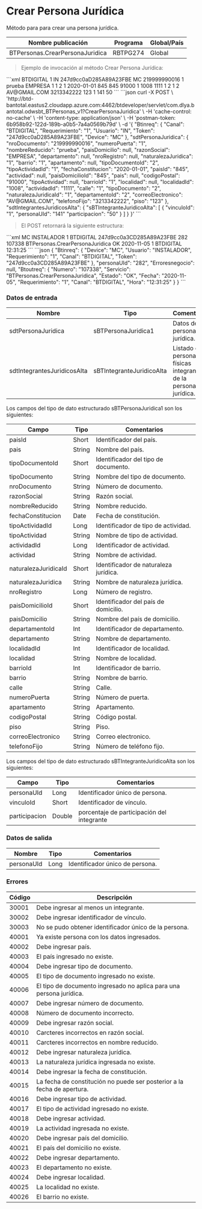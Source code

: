 # Crear Persona Jurídica 

Método para para crear una persona jurídica. 

Nombre publicación | Programa | Global/País 
--------- | ----------- | ----------- 
BTPersonas.CrearPersonaJuridica | RBTPG274 | Global 

> Ejemplo de invocación al método Crear Persona Jurídica: 

<code-group> 
<code-block title="XML" active> 
```xml 
<soapenv:Envelope xmlns:soapenv="http://schemas.xmlsoap.org/soap/envelope/" xmlns:bts="http://uy.com.dlya.bantotal/BTSOA/"> 
   <soapenv:Header/> 
   <soapenv:Body> 
      <bts:BTPersonas.CrearPersonaJuridica> 
         <bts:Btinreq> 
            <bts:Canal>BTDIGITAL</bts:Canal> 
            <bts:Requerimiento>1</bts:Requerimiento> 
            <bts:Usuario>IN</bts:Usuario> 
            <bts:Token>247d9cc0aD285A89A23FBE</bts:Token> 
            <bts:Device>MC</bts:Device> 
         </bts:Btinreq> 
         <bts:sdtPersonaJuridica> 
            <bts:nroDocumento>219999990016</bts:nroDocumento> 
            <bts:numeroPuerta>1</bts:numeroPuerta> 
            <bts:nombreReducido>prueba</bts:nombreReducido> 
            <bts:paisDomicilio></bts:paisDomicilio> 
            <bts:razonSocial>EMPRESA</bts:razonSocial> 
            <bts:departamento></bts:departamento> 
            <bts:nroRegistro></bts:nroRegistro> 
            <bts:naturalezaJuridica>1</bts:naturalezaJuridica> 
            <bts:barrio>1</bts:barrio> 
            <bts:apartamento></bts:apartamento> 
            <bts:tipoDocumentoId>2</bts:tipoDocumentoId> 
            <bts:tipoActividadId>1</bts:tipoActividadId> 
            <bts:fechaConstitucion>2020-01-01</bts:fechaConstitucion> 
            <bts:paisId>845</bts:paisId> 
            <bts:actividad></bts:actividad> 
            <bts:paisDomicilioId>845</bts:paisDomicilioId> 
            <bts:pais></bts:pais> 
            <bts:codigoPostal>91000</bts:codigoPostal> 
            <bts:tipoActividad></bts:tipoActividad> 
            <bts:barrioId>1</bts:barrioId> 
            <bts:localidad></bts:localidad> 
            <bts:localidadId>1008</bts:localidadId> 
            <bts:actividadId>1111</bts:actividadId> 
            <bts:calle>1</bts:calle> 
            <bts:tipoDocumento>2</bts:tipoDocumento> 
            <bts:naturalezaJuridicaId>1</bts:naturalezaJuridicaId> 
            <bts:departamentoId>2</bts:departamentoId> 
            <bts:correoElectronico>AV@GMAIL.COM</bts:correoElectronico> 
            <bts:telefonoFijo>3213342222</bts:telefonoFijo> 
            <bts:piso>123</bts:piso> 
         </bts:sdtPersonaJuridica> 
         <bts:sdtIntegrantesJuridicosAlta> 
            <bts:sBTIntegranteJuridicoAlta> 
               <bts:vinculoId>1</bts:vinculoId> 
               <bts:personaUId>141</bts:personaUId> 
               <bts:participacion>50</bts:participacion> 
            </bts:sBTIntegranteJuridicoAlta> 
         </bts:sdtIntegrantesJuridicosAlta> 
      </bts:BTPersonas.CrearPersonaJuridica> 
   </soapenv:Body> 
</soapenv:Envelope> 
``` 
</code-block> 

<code-block title="JSON"> 
```json 
curl -X POST \ 
  'http://btd-bantotal.eastus2.cloudapp.azure.com:4462/btdeveloper/servlet/com.dlya.bantotal.odwsbt_BTPersonas_v1?CrearPersonaJuridica' \ 
  -H 'cache-control: no-cache' \ 
  -H 'content-type: application/json' \ 
  -H 'postman-token: 6b958b92-122d-189b-a0b5-7a4a0569b79d' \ 
  -d '{ 
   "Btinreq": { 
   "Canal": "BTDIGITAL", 
   "Requerimiento": "1", 
   "Usuario": "IN", 
   "Token": "247d9cc0aD285A89A23FBE", 
   "Device": "MC" 
   }, 
   "sdtPersonaJuridica": { 
	   "nroDocumento": "219999990016", 
	   "numeroPuerta": "1", 
	   "nombreReducido": "prueba", 
	   "paisDomicilio": null, 
	   "razonSocial": "EMPRESA", 
	   "departamento": null, 
	   "nroRegistro": null, 
	   "naturalezaJuridica": "1", 
	   "barrio": "1", 
	   "apartamento": null, 
	   "tipoDocumentoId": "2", 
	   "tipoActividadId": "1", 
	   "fechaConstitucion": "2020-01-01", 
	   "paisId": "845", 
	   "actividad": null, 
	   "paisDomicilioId": "845", 
	   "pais": null, 
	   "codigoPostal": "91000", 
	   "tipoActividad": null, 
	   "barrioId": "1", 
	   "localidad": null, 
	   "localidadId": "1008", 
	   "actividadId": "1111", 
	   "calle": "1", 
	   "tipoDocumento": "2", 
	   "naturalezaJuridicaId": "1", 
	   "departamentoId": "2", 
      "correoElectronico": "AV@GMAIL.COM", 
      "telefonoFijo": "3213342222", 
      "piso": "123" 
   }, 
   "sdtIntegrantesJuridicosAlta": { 
	   "sBTIntegranteJuridicoAlta": [ 
		  { 
			 "vinculoId": "1", 
			 "personaUId": "141" 
			 "participacion": "50" 
			 } 
	   ] 
	} 
}' 
``` 
</code-block> 
</code-group> 

> El POST retornará la siguiente estructura: 

<code-group> 
<code-block title="XML" active> 
```xml 
<SOAP-ENV:Envelope xmlns:SOAP-ENV="http://schemas.xmlsoap.org/soap/envelope/" xmlns:xsd="http://www.w3.org/2001/XMLSchema" xmlns:SOAP-ENC="http://schemas.xmlsoap.org/soap/encoding/" xmlns:xsi="http://www.w3.org/2001/XMLSchema-instance"> 
   <SOAP-ENV:Body> 
      <BTPersonas.CrearPersonaJuridicaResponse xmlns="http://uy.com.dlya.bantotal/BTSOA/"> 
         <Btinreq> 
            <Device>MC</Device> 
            <Usuario>INSTALADOR</Usuario> 
            <Requerimiento>1</Requerimiento> 
            <Canal>BTDIGITAL</Canal> 
            <Token>247d9cc0a3CD285A89A23FBE</Token> 
         </Btinreq> 
         <personaUId>282</personaUId> 
         <Erroresnegocio></Erroresnegocio> 
         <Btoutreq> 
            <Numero>107338</Numero> 
            <Servicio>BTPersonas.CrearPersonaJuridica</Servicio> 
            <Estado>OK</Estado> 
            <Fecha>2020-11-05</Fecha> 
            <Requerimiento>1</Requerimiento> 
            <Canal>BTDIGITAL</Canal> 
            <Hora>12:31:25</Hora> 
         </Btoutreq> 
      </BTPersonas.CrearPersonaJuridicaResponse> 
   </SOAP-ENV:Body> 
</SOAP-ENV:Envelope> 
``` 
</code-block> 

<code-block title="JSON"> 
```json 
 { 
	 "Btinreq": { 
		"Device": "MC", 
		"Usuario": "INSTALADOR", 
		"Requerimiento": "1", 
		"Canal": "BTDIGITAL", 
		"Token": "247d9cc0a3CD285A89A23FBE" 
	 }, 
	 "personaUId": "282", 
	 "Erroresnegocio": null, 
	 "Btoutreq": { 
		"Numero": "107338", 
		"Servicio": "BTPersonas.CrearPersonaJuridica", 
		"Estado": "OK", 
		"Fecha": "2020-11-05", 
		"Requerimiento": "1", 
		"Canal": "BTDIGITAL", 
		"Hora": "12:31:25" 
	 } 
 } 
``` 
</code-block> 
</code-group> 

### Datos de entrada 

Nombre | Tipo | Comentarios 
--------- | ----------- | ----------- 
sdtPersonaJuridica | sBTPersonaJuridica1 | Datos de la persona jurídica. 
sdtIntegrantesJuridicosAlta | sBTIntegranteJuridicoAlta | Listado de personas físicas integrantes de la persona jurídica. 

Los campos del tipo de dato estructurado sBTPersonaJuridica1 son los siguientes: 

Campo | Tipo | Comentarios 
--------- | ----------- | ----------- 
paisId | Short | Identificador del país. 
pais | String | Nombre del país. 
tipoDocumentoId | Short | Identificador del tipo de documento. 
tipoDocumento | String | Nombre del tipo de documento. 
nroDocumento | String | Número de documento. 
razonSocial | String | Razón social. 
nombreReducido | String | Nombre reducido. 
fechaConstitucion | Date | Fecha de constitución. 
tipoActividadId | Long | Identificador de tipo de actividad. 
tipoActividad | String | Nombre de tipo de actividad. 
actividadId | Long | Identificador de actividad. 
actividad | String | Nombre de actividad. 
naturalezaJuridicaId | Short | Identificador de naturaleza jurídica. 
naturalezaJuridica | String | Nombre de naturaleza jurídica. 
nroRegistro | Long | Número de registro. 
paisDomicilioId | Short | Identificador del país de domicilio. 
paisDomicilio | String | Nombre del país de domicilio. 
departamentoId | Int | Identificador de departamento. 
departamento | String | Nombre de departamento. 
localidadId | Int | Identificador de localidad. 
localidad | String | Nombre de localidad. 
barrioId | Int | Identificador de barrio. 
barrio | String | Nombre de barrio. 
calle | String | Calle. 
numeroPuerta | String | Número de puerta. 
apartamento | String | Apartamento. 
codigoPostal | String | Código postal. 
piso | String | Piso. 
correoElectronico | String | Correo electronico. 
telefonoFijo | String | Número de teléfono fijo. 

Los campos del tipo de dato estructurado sBTIntegranteJuridicoAlta son los siguientes: 

Campo | Tipo | Comentarios 
--------- | ----------- | ----------- 
personaUId | Long | Identificador único de persona. 
vinculoId | Short | Identificador de vínculo. 
participacion | Double | porcentaje de participación del integrante 

### Datos de salida 

Nombre | Tipo | Comentarios 
--------- | ----------- | ----------- 
personaUId | Long | Identificador único de persona. 

### Errores 

Código | Descripción 
--------- | ----------- 
30001 | Debe ingresar al menos un integrante. 
30002 | Debe ingresar identificador de vínculo. 
30003 | No se pudo obtener identificador único de la persona. 
40001 | Ya existe persona con los datos ingresados. 
40002 | Debe ingresar país. 
40003 | El país ingresado no existe. 
40004 | Debe ingresar tipo de documento. 
40005 | El tipo de documento ingresado no existe. 
40006 | El tipo de documento ingresado no aplica para una persona jurídica. 
40007 | Debe ingresar número de documento. 
40008 | Número de documento incorrecto. 
40009 | Debe ingresar razón social. 
40010 | Carcteres incorrectos en razón social. 
40011 | Carcteres incorrectos en nombre reducido. 
40012 | Debe ingresar naturaleza jurídica. 
40013 | La naturaleza jurídica ingresada no existe. 
40014 | Debe ingresar la fecha de constitución. 
40015 | La fecha de constitución no puede ser posterior a la fecha de apertura. 
40016 | Debe ingresar tipo de actividad. 
40017 | El tipo de actividad ingresado no existe. 
40018 | Debe ingresar actividad. 
40019 | La actividad ingresada no existe. 
40020 | Debe ingresar país del domicilio. 
40021 | El país del domicilio no existe. 
40022 | Debe ingresar departamento. 
40023 | El departamento no existe. 
40024 | Debe ingresar localidad. 
40025 | La localidad no existe. 
40026 | El barrio no existe. 

 
